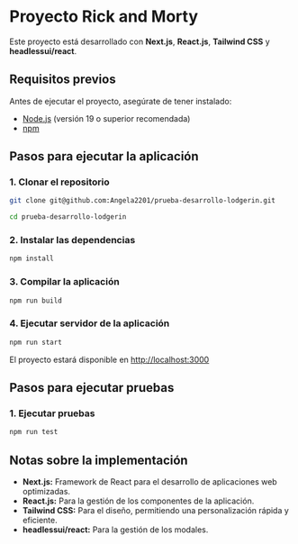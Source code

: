 # Proyecto Rick and Morty

Este proyecto está desarrollado con **Next.js**, **React.js**, **Tailwind CSS** y **headlessui/react**.

## Requisitos previos

Antes de ejecutar el proyecto, asegúrate de tener instalado:

- [Node.js](https://nodejs.org/) (versión 19 o superior recomendada)
- [npm](https://www.npmjs.com/)

## Pasos para ejecutar la aplicación

### 1. Clonar el repositorio

```bash
git clone git@github.com:Angela2201/prueba-desarrollo-lodgerin.git
```

```bash
cd prueba-desarrollo-lodgerin
```

### 2. Instalar las dependencias

```bash
npm install
```

### 3. Compilar la aplicación

```bash
npm run build
```

### 4. Ejecutar servidor de la aplicación

```bash
npm run start
```

El proyecto estará disponible en [http://localhost:3000](http://localhost:3000)

## Pasos para ejecutar pruebas

### 1. Ejecutar pruebas

```bash
npm run test
```

## Notas sobre la implementación

- **Next.js:** Framework de React para el desarrollo de aplicaciones web optimizadas.
- **React.js:** Para la gestión de los componentes de la aplicación.
- **Tailwind CSS:** Para el diseño, permitiendo una personalización rápida y eficiente.
- **headlessui/react:** Para la gestión de los modales.
